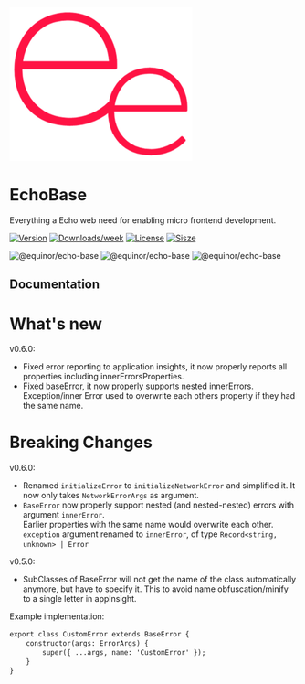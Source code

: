 ![logo](https://raw.githubusercontent.com/equinor/EchoCore/main/doc/ee.png)

# EchoBase

Everything a Echo web need for enabling micro frontend development.

[![Version](https://img.shields.io/npm/v/@equinor/echo-base.svg)](https://npmjs.org/package/@equinor/echo-base)
[![Downloads/week](https://img.shields.io/npm/dw/@equinor/echo-base.svg)](https://npmjs.org/package/@equinor/echo-base)
[![License](https://img.shields.io/npm/l/@equinor/echo-base.svg)](https://github.com/equinor/fusion/blob/master/package.json)
[![Sisze](https://img.shields.io/bundlephobia/min/@equinor/echo-base)](https://npmjs.org/package/@equinor/echo-base)

![@equinor/echo-base](https://badgen.net/bundlephobia/minzip/@equinor/echo-base) ![@equinor/echo-base](https://badgen.net/bundlephobia/min/@equinor/echo-base)
![@equinor/echo-base](https://badgen.net/bundlephobia/dependency-count/@equinor/echo-base)

## Documentation

# What's new

v0.6.0:

-   Fixed error reporting to application insights, it now properly reports all properties including innerErrorsProperties.
-   Fixed baseError, it now properly supports nested innerErrors. Exception/inner Error used to overwrite each others property if they had the same name.

# Breaking Changes

v0.6.0:

-   Renamed `initializeError` to `initializeNetworkError` and simplified it. It now only takes `NetworkErrorArgs` as argument.
-   `BaseError` now properly support nested (and nested-nested) errors with argument `innerError`.  
    Earlier properties with the same name would overwrite each other.  
    `exception` argument renamed to `innerError`, of type `Record<string, unknown> | Error`

v0.5.0:

-   SubClasses of BaseError will not get the name of the class automatically anymore, but have to specify it. This to avoid name obfuscation/minify to a single letter in appInsight.

Example implementation:

```
export class CustomError extends BaseError {
    constructor(args: ErrorArgs) {
        super({ ...args, name: 'CustomError' });
    }
}
```
